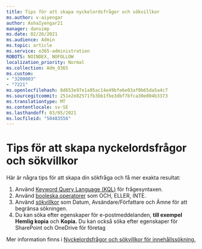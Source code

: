 ```yaml
---
title: Tips för att skapa nyckelordsfrågor och sökvillkor
ms.author: v-aiyengar
author: AshaIyengar21
manager: dansimp
ms.date: 02/26/2021
ms.audience: Admin
ms.topic: article
ms.service: o365-administration
ROBOTS: NOINDEX, NOFOLLOW
localization_priority: Normal
ms.collection: Adm_O365
ms.custom:
- "3200003"
- "7221"
ms.openlocfilehash: 8d653e97e1a95ac14e49bfe6e03af0b65da5a4c7
ms.sourcegitcommit: 251e2e82571fb3bb1fbe3dbf7bfca30e004b3373
ms.translationtype: MT
ms.contentlocale: sv-SE
ms.lasthandoff: 03/05/2021
ms.locfileid: "50483556"
---
```

# <a name="tips-for-building-keyword-queries-and-search-conditions"></a>Tips för att skapa nyckelordsfrågor och sökvillkor

Här är några tips för att skapa din sökfråga och få mer exakta resultat:

1. Använd [Keyword Query Language (KQL)](https://go.microsoft.com/fwlink/?linkid=2101591) för frågesyntaxen.
1. Använd [booleska operatorer](https://go.microsoft.com/fwlink/?linkid=2101592) som OCH, ELLER, INTE.
1. Använd [sökvillkor](https://go.microsoft.com/fwlink/?linkid=2102410) som Datum, Avsändare/Författare och Ämne för att begränsa sökningen.
1. Du kan söka efter egenskaper för e-postmeddelanden, **till exempel Hemlig kopia** och **Kopia.** Du kan också söka efter egenskaper för SharePoint och OneDrive för företag

Mer information finns i [Nyckelordsfrågor och sökvillkor för innehållssökning.](https://go.microsoft.com/fwlink/?linkid=2102411)
